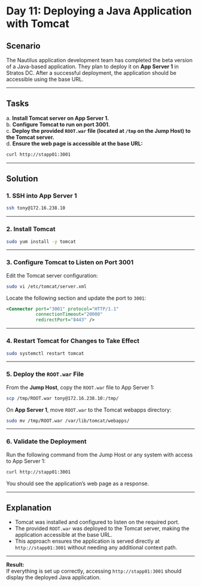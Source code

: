 # Day 11: Deploying a Java Application with Tomcat

## Scenario

The Nautilus application development team has completed the beta version of a Java-based application. They plan to deploy it on **App Server 1** in Stratos DC. After a successful deployment, the application should be accessible using the base URL.

---

## Tasks

a. **Install Tomcat server on App Server 1.**  
b. **Configure Tomcat to run on port 3001.**  
c. **Deploy the provided `ROOT.war` file (located at `/tmp` on the Jump Host) to the Tomcat server.**  
d. **Ensure the web page is accessible at the base URL:**  
   ```bash
   curl http://stapp01:3001
   ```

---

## Solution

### 1. SSH into App Server 1

```bash
ssh tony@172.16.238.10
```

---

### 2. Install Tomcat

```bash
sudo yum install -y tomcat
```

---

### 3. Configure Tomcat to Listen on Port 3001

Edit the Tomcat server configuration:

```bash
sudo vi /etc/tomcat/server.xml
```

Locate the following section and update the port to `3001`:
```xml
<Connector port="3001" protocol="HTTP/1.1"
           connectionTimeout="20000"
           redirectPort="8443" />
```

---

### 4. Restart Tomcat for Changes to Take Effect

```bash
sudo systemctl restart tomcat
```

---

### 5. Deploy the `ROOT.war` File

From the **Jump Host**, copy the `ROOT.war` file to App Server 1:

```bash
scp /tmp/ROOT.war tony@172.16.238.10:/tmp/
```

On **App Server 1**, move `ROOT.war` to the Tomcat webapps directory:

```bash
sudo mv /tmp/ROOT.war /var/lib/tomcat/webapps/
```

---

### 6. Validate the Deployment

Run the following command from the Jump Host or any system with access to App Server 1:

```bash
curl http://stapp01:3001
```

You should see the application’s web page as a response.

---

## Explanation

- Tomcat was installed and configured to listen on the required port.
- The provided `ROOT.war` was deployed to the Tomcat server, making the application accessible at the base URL.
- This approach ensures the application is served directly at `http://stapp01:3001` without needing any additional context path.

---

**Result:**  
If everything is set up correctly, accessing `http://stapp01:3001` should display the deployed Java application.
